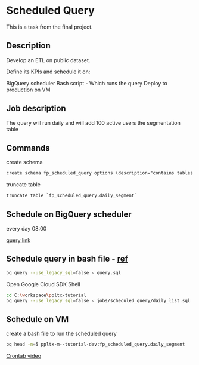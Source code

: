 # Scheduled Query

This is a task from the final project.

## Description
Develop an ETL on public dataset.

Define its KPIs and schedule it on:

BigQuery scheduler
Bash script - Which runs the query
Deploy to production on VM

## Job description
The query will run daily and will add 100 active users the
segmentation table

## Commands
create schema 
```dtd
create schema fp_scheduled_query options (description="contains tables of the daily sementation")
```
truncate table
```dtd
truncate table `fp_scheduled_query.daily_segment`
```

## Schedule on BigQuery scheduler
every day 08:00

[query link](https://console.cloud.google.com/bigquery/scheduled-queries/locations/us/configs/68aee23f-0000-21c6-869f-34c7e948494f/runs?invt=Ab6OkQ&project=ppltx-m--tutorial-dev&supportedpurview=project)


## Schedule query in bash file - [ref](https://cloud.google.com/bigquery/docs/reference/bq-cli-reference?_gl=1*1ti7hc*_ga*MTM4MzI5MzEzMC4xNjgyOTY5Mjg0*_ga_WH2QY8WWF5*MTc0MTg2OTg3NS45MDUuMS4xNzQxODcxNzEwLjI4LjAuMA..#bq_query)
```bash
bq query --use_legacy_sql=false < query.sql
```
Open Google Cloud SDK Shell
```bash
cd C:\workspace\ppltx-tutorial
bq query --use_legacy_sql=false < jobs/scheduled_query/daily_list.sql
```


## Schedule on VM
create a bash file to run the scheduled query
```bash
bq head -n=5 ppltx-m--tutorial-dev:fp_scheduled_query.daily_segment
```
[Crontab video](https://www.youtube.com/watch?v=Fsj9f-E5kz4&list=PLkKJj26K4JZ3NHY2C-G2MtlQ1EXOnC_tu&index=5)



